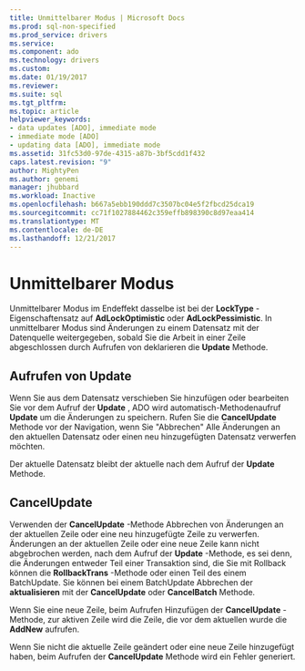 ```yaml
---
title: Unmittelbarer Modus | Microsoft Docs
ms.prod: sql-non-specified
ms.prod_service: drivers
ms.service: 
ms.component: ado
ms.technology: drivers
ms.custom: 
ms.date: 01/19/2017
ms.reviewer: 
ms.suite: sql
ms.tgt_pltfrm: 
ms.topic: article
helpviewer_keywords:
- data updates [ADO], immediate mode
- immediate mode [ADO]
- updating data [ADO], immediate mode
ms.assetid: 31fc53d0-97de-4315-a87b-3bf5cdd1f432
caps.latest.revision: "9"
author: MightyPen
ms.author: genemi
manager: jhubbard
ms.workload: Inactive
ms.openlocfilehash: b667a5ebb190ddd7c3507bc04e5f2fbcd25dca19
ms.sourcegitcommit: cc71f1027884462c359effb898390c8d97eaa414
ms.translationtype: MT
ms.contentlocale: de-DE
ms.lasthandoff: 12/21/2017
---
```

# <a name="immediate-mode"></a>Unmittelbarer Modus
Unmittelbarer Modus im Endeffekt dasselbe ist bei der **LockType** -Eigenschaftensatz auf **AdLockOptimistic** oder **AdLockPessimistic**. In unmittelbarer Modus sind Änderungen zu einem Datensatz mit der Datenquelle weitergegeben, sobald Sie die Arbeit in einer Zeile abgeschlossen durch Aufrufen von deklarieren die **Update** Methode.  
  
## <a name="calling-update"></a>Aufrufen von Update  
 Wenn Sie aus dem Datensatz verschieben Sie hinzufügen oder bearbeiten Sie vor dem Aufruf der **Update** , ADO wird automatisch-Methodenaufruf **Update** um die Änderungen zu speichern. Rufen Sie die **CancelUpdate** Methode vor der Navigation, wenn Sie "Abbrechen" Alle Änderungen an den aktuellen Datensatz oder einen neu hinzugefügten Datensatz verwerfen möchten.  
  
 Der aktuelle Datensatz bleibt der aktuelle nach dem Aufruf der **Update** Methode.  
  
## <a name="cancelupdate"></a>CancelUpdate  
 Verwenden der **CancelUpdate** -Methode Abbrechen von Änderungen an der aktuellen Zeile oder eine neu hinzugefügte Zeile zu verwerfen. Änderungen an der aktuellen Zeile oder eine neue Zeile kann nicht abgebrochen werden, nach dem Aufruf der **Update** -Methode, es sei denn, die Änderungen entweder Teil einer Transaktion sind, die Sie mit Rollback können die **RollbackTrans** -Methode oder einen Teil des einem BatchUpdate. Sie können bei einem BatchUpdate Abbrechen der **aktualisieren** mit der **CancelUpdate** oder **CancelBatch** Methode.  
  
 Wenn Sie eine neue Zeile, beim Aufrufen Hinzufügen der **CancelUpdate** -Methode, zur aktiven Zeile wird die Zeile, die vor dem aktuellen wurde die **AddNew** aufrufen.  
  
 Wenn Sie nicht die aktuelle Zeile geändert oder eine neue Zeile hinzugefügt haben, beim Aufrufen der **CancelUpdate** Methode wird ein Fehler generiert.
